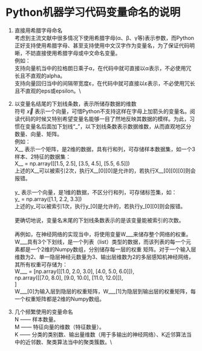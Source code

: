 # Python机器学习代码变量命名的说明

1. 直接用希腊字母命名\
考虑到主流文献中很多情况下使用希腊字母(α、β、γ等)表示参数，而Python正好支持使用希腊字母、甚至支持使用中文汉字作为变量名，为了保证代码明晰，不妨直接使用希腊字母或中文命名变量。 \
例如：\
支持向量机当中的拉格朗日乘子α，在代码中就可直接以α表示，不必使用冗长且不直观的alpha。\
支持向量回归当中的间隔带宽度ε，在代码中就可直接以ε表示，不必使用冗长且不直观的eps或epsilon。\

2. 以变量名结尾的下划线条数，表示所储存数据的维数\
符号 $\vec{x}$ 表示一个向量，可惜Python不支持这样在字母上加箭头的变量名。阅读代码的时候又特别希望变量名能够一目了然地反映其数据的模样。为此，习惯在变量名后面加下划线“\_”，以下划线条数表示数据维数，从而直观地区分数量、向量、矩阵。\
例如：\
X__ 表示一个矩阵，是2维的数据，具有行和列，可存储样本数据集，如一个3样本、2特征的数据集：\
X__ = np.array([[1.5, 2.5], [3.5, 4.5], [5.5, 6.5]])\
上述的X__可以被索引2次，执行X__[0][0]是允许的，若执行X__[0][0][0]则会报错。\
\
y_ 表示一个向量，是1维的数据，不区分行和列，可存储标签集，如：\
y_ = np.array([1.1, 2.2, 3.3])\
上述的y_可以被索引1次，执行y_[0]是允许的，若执行y_[0][0]则会报错。\
\
更确切地说，变量名末尾的下划线条数表示的是该变量能被索引的次数。\
\
再例如，在神经网络的实现当中，将使用变量W___来储存整个网络的权重。W___具有3个下划线，是一个列表（list）类型的数据，而该列表的每一个元素都是一个2维的Numpy数组，分别储存每一层的权重 矩阵。对于一个输入层维数为2、单一隐层神经元数量为3、输出层维数为2的多层感知机神经网络，其所有权重可存储为：\
W___ = [np.array([[1.0, 2.0, 3.0], [4.0, 5.0, 6.0]]),\
        np.array([[7.0, 8.0], [9.0, 10.0], [11.0, 12.0]]),\
       ]\
W___[0]为输入层到隐层的权重矩阵，W___[1]为隐层到输出层的权重矩阵，每一个权重矩阵都是2维的Numpy数组。

3. 几个频繁使用的变量命名\
N —— 样本数量。\
M —— 特征向量的维数（特征数量）。\
K —— 分类的类别数、输出量维数（用于多输出的神经网络）、K近邻算法当中的近邻数、聚类算法当中的聚类簇数。\
